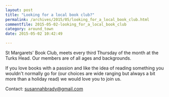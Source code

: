 ```yaml
---
layout: post
title: "Looking for a local book club?"
permalink: /archives/2015/05/looking_for_a_local_book_club.html
commentfile: 2015-05-02-looking_for_a_local_book_club
category: around_town
date: 2015-05-02 10:42:49

---
```


St Margarets' Book Club, meets every third Thursday of the month at the Turks Head. Our members are of all ages and backgrounds.

If you love books with a passion and like the idea of reading something you wouldn't normally go for (our choices are wide ranging but always a bit more than a holiday read) we would love you to join us.

Contact: <susannahbrady@gmail.com>
